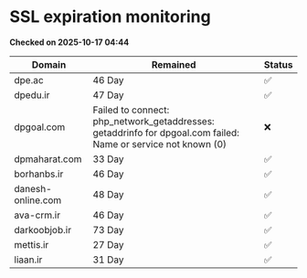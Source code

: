 # SSL expiration monitoring

**Checked on 2025-10-17 04:44**

| Domain | Remained | Status       |
|--------|----------|--------------|
| dpe.ac     | 46 Day   | ✅ |
| dpedu.ir     | 47 Day   | ✅ |
| dpgoal.com     | Failed to connect: php_network_getaddresses: getaddrinfo for dpgoal.com failed: Name or service not known (0)       | ❌ |
| dpmaharat.com     | 33 Day   | ✅ |
| borhanbs.ir     | 46 Day   | ✅ |
| danesh-online.com     | 48 Day   | ✅ |
| ava-crm.ir     | 46 Day   | ✅ |
| darkoobjob.ir     | 73 Day   | ✅ |
| mettis.ir     | 27 Day   | ✅ |
| liaan.ir     | 31 Day   | ✅ |
